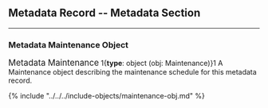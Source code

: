 ## Metadata Record -- Metadata Section
---

### Metadata Maintenance Object

<span class="md-panel" style="font-size: larger">Metadata Maintenance</span> 1{**type**: object (obj: <span class="md-panel">Maintenance</span>)}1 A <span class="md-panel">Maintenance</span> object describing the maintenance schedule for this metadata record. 

{% include "../../../include-objects/maintenance-obj.md" %}
